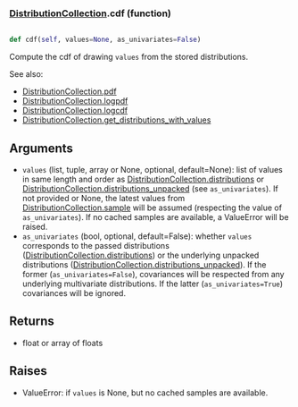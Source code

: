 ### [DistributionCollection](DistributionCollection.md).cdf (function)


```py

def cdf(self, values=None, as_univariates=False)

```



Compute the cdf of drawing `values` from the stored distributions.

See also:

* [DistributionCollection.pdf](DistributionCollection.pdf.md)
* [DistributionCollection.logpdf](DistributionCollection.logpdf.md)
* [DistributionCollection.logcdf](DistributionCollection.logcdf.md)
* [DistributionCollection.get_distributions_with_values](DistributionCollection.get_distributions_with_values.md)

Arguments
------------
* `values` (list, tuple, array or None, optional, default=None): list of
    values in same length and order as [DistributionCollection.distributions](DistributionCollection.distributions.md) or
    [DistributionCollection.distributions_unpacked](DistributionCollection.distributions_unpacked.md) (see `as_univariates`).
    If not provided or None, the latest values from [DistributionCollection.sample](DistributionCollection.sample.md)
    will be assumed (respecting the value of `as_univariates`).  If no cached
    samples are available, a ValueError will be raised.
* `as_univariates` (bool, optional, default=False): whether `values` corresponds
    to the passed distributions ([DistributionCollection.distributions](DistributionCollection.distributions.md))
    or the underlying unpacked distributions ([DistributionCollection.distributions_unpacked](DistributionCollection.distributions_unpacked.md)).
    If the former (`as_univariates=False`), covariances will be respected
    from any underlying multivariate distributions.  If the latter
    (`as_univariates=True`) covariances will be ignored.

Returns
----------
* float or array of floats

Raises
----------
* ValueError: if `values` is None, but no cached samples are available.

